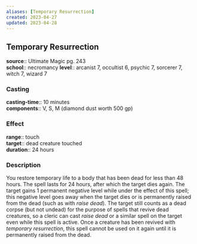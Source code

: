 ```yaml
---
aliases: [Temporary Resurrection]
created: 2023-04-27
updated: 2023-04-28
---
```


## Temporary Resurrection

**source**:: Ultimate Magic pg. 243  
**school**:: necromancy
**level**:: arcanist 7, occultist 6, psychic 7, sorcerer 7, witch 7, wizard 7

### Casting

**casting-time**:: 10 minutes  
**components**:: V, S, M (diamond dust worth 500 gp)

### Effect

**range**:: touch  
**target**:: dead creature touched  
**duration**:: 24 hours

### Description

You restore temporary life to a body that has been dead for less than 48 hours. The spell lasts for 24 hours, after which the target dies again. The target gains 1 permanent negative level while under the effect of this spell; this negative level goes away when the target dies or is permanently raised from the dead (such as with *raise dead*). The target still counts as a dead corpse (but not undead) for the purpose of spells that revive dead creatures, so a cleric can cast *raise dead* or a similar spell on the target even while this spell is active. Once a creature has been revived with *temporary resurrection*, this spell cannot be used on it again until it is permanently raised from the dead.
